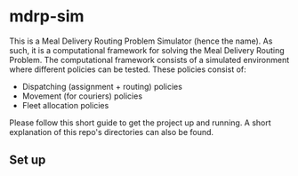 # mdrp-sim

This is a Meal Delivery Routing Problem Simulator (hence the name).
As such, it is a computational framework for solving the Meal Delivery Routing Problem. 
The computational framework consists of a simulated environment where different policies can be tested.
These policies consist of:

- Dispatching (assignment + routing) policies
- Movement (for couriers) policies
- Fleet allocation policies

Please follow this short guide to get the project up and running.
A short explanation of this repo's directories can also be found.

## Set up


